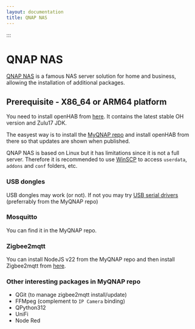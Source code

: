 ```yaml
---
layout: documentation
title: QNAP NAS
---
```


:::

# QNAP NAS

[QNAP NAS](https://www.qnap.com/en) is a famous NAS server solution for home and business, allowing the installation of additional packages.

## Prerequisite - X86_64 or ARM64 platform

You need to install openHAB from [here](https://www.myqnap.org/product/openhab/). It contains the latest stable OH version and Zulu17 JDK.

The easyest way is to install the [MyQNAP repo](https://www.myqnap.org/install-the-repo/) and install openHAB from there so that updates are shown when published.

QNAP NAS is based on Linux but it has limitations since it is not a full server. Therefore it is recommended to use [WinSCP](https://winscp.net/eng/index.php) to access `userdata`, `addons` and `conf` folders, etc.

### USB dongles

USB dongles may work (or not). If not you may try [USB serial drivers](https://www.myqnap.org/product/usb-serial-drivers/) (preferrably from the MyQNAP repo)

### Mosquitto

You can find it in the MyQNAP repo.

### Zigbee2mqtt

You can install NodeJS v22 from the MyQNAP repo and then install Zigbee2mqtt from [here](https://www.zigbee2mqtt.io/).

### Other interesting packages in MyQNAP repo

- QGit (to manage zigbee2mqtt install/update)
- FFMpeg (complement to `IP Camera` binding)
- QPython312
- UniFi
- Node Red
